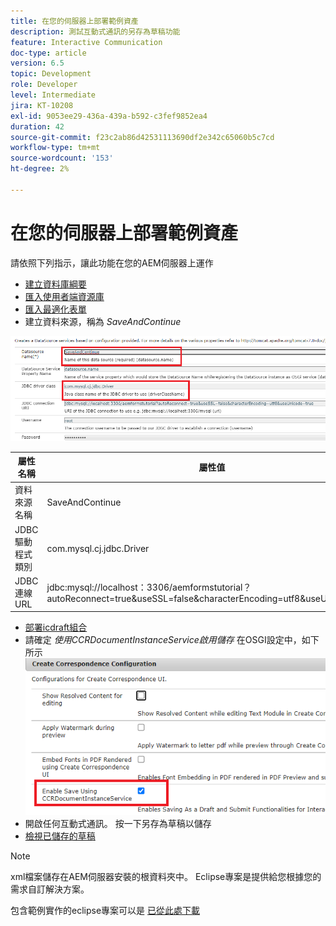 ```yaml
---
title: 在您的伺服器上部署範例資產
description: 測試互動式通訊的另存為草稿功能
feature: Interactive Communication
doc-type: article
version: 6.5
topic: Development
role: Developer
level: Intermediate
jira: KT-10208
exl-id: 9053ee29-436a-439a-b592-c3fef9852ea4
duration: 42
source-git-commit: f23c2ab86d42531113690df2e342c65060b5c7cd
workflow-type: tm+mt
source-wordcount: '153'
ht-degree: 2%

---
```


# 在您的伺服器上部署範例資產

請依照下列指示，讓此功能在您的AEM伺服器上運作

* [建立資料庫綱要](assets/icdrafts.sql)
* [匯入使用者端資源庫](assets/icdrafts.zip)
* [匯入最適化表單](assets/SavedDraftsAdaptiveForm.zip)
* 建立資料來源，稱為 _SaveAndContinue_

![建立資料來源](assets/data-source.png)

| 屬性名稱 | 屬性值 |
|---|---|
| 資料來源名稱 | SaveAndContinue |
| JDBC驅動程式類別 | com.mysql.cj.jdbc.Driver |
| JDBC連線URL | jdbc:mysql://localhost：3306/aemformstutorial？autoReconnect=true&amp;useSSL=false&amp;characterEncoding=utf8&amp;useUnicode=true |

* [部署icdraft組合](assets/icdrafts.icdrafts.core-1.0-SNAPSHOT.jar)
* 請確定 _使用CCRDocumentInstanceService啟用儲存_ 在OSGI設定中，如下所示
  ![啟用草稿](assets/enable-drafts.png)
* 開啟任何互動式通訊。 按一下另存為草稿以儲存
* [檢視已儲存的草稿](http://localhost:4502/content/dam/formsanddocuments/saveddrafts/jcr:content?wcmmode=disabled)

>[!NOTE]
>xml檔案儲存在AEM伺服器安裝的根資料夾中。 Eclipse專案是提供給您根據您的需求自訂解決方案。

包含範例實作的eclipse專案可以是 [已從此處下載](assets/icdrafts-eclipse-project.zip)
